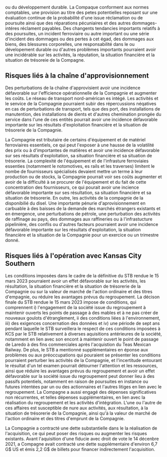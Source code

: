 ou du développement durable. La Compaque conforment aux normes comptables, une provision au titre des petes potentielles reposant sur une évaluation continue de la probabilité d'une issue réclamation ou de poursuite ainsi que des réparations pécuniaires et des autres dommages-intéres réclament payables. Des changents tendancies importants relatifs à des poursuites, un incident ferroviaire ou autre important ou une série d'incident des dommages ou des pertes à cet égad, des dommages aux biens, des blessures corporelles, une responsabilité dans le ou dévelopement durable ou d'autres problèmes importants pourraient avoir une incidérable sur les activités, la réputation, la situation financière et la situation de trésoreie de la Compagne.

## Risques liés à la chaîne d'approvisionnement

Des perturbations de la chaîne d'approvisient avoir une incidence défavorable sur l'efficience opérationnelle de la Compagnie et augmenter les coûts. Le réseau de transport nord-américan es intégé. Les activités et le senvice de la Compagnie pourraient subir des répercussions néqatives en cas de perturbations de transport, tels que des port, des installations de manutention, des installations de dients et d'autres chemination prongée du service dans l'une de ces entités pourrait avoir une incidence défavorable importante sur les résultats d'exploitation financière et la situation de trésorerie de la Compagnie.

La Compagnie est tributaire de certains d'équipement et de matériel ferroviaires essentiels, ce qui peut l'exposer à une hausse de la volatilité des prix ou à d'importantes de matières et avoir une incidence défavorable sur ses résultats d'exploitation, sa situation financière et sa situation de trésorerie. La complexité de l'équipement et de l'infrasture ferroviaies essenties (notamment le notomotives, es rails et les traverses) limitent le nombe de fournisseurs spécialisés devaient mettre un terme à leur production ou de stocks, la Compagnie pourrait voir ses coûts augmenter et avoir de la difficulté à se procurer de l'équipement et du fait de cette concentration des fournisseurs, ce qui pourait avoir une incience défavorable importante sur ses résultation, sa situation financière et sa situation de trésorerie. En outre, les activités de la compagnie de la disponibilié du disel. Une importante pénurie d'aprovisionnement en carbuable à des baisses de la demande des marchés étrangers existants et en émergence, une perturbations de pétrole, une perturbation des activités de raffinage au pays, des dommages aux raffineries ou à l'infrastucture pipelinière, des conflis ou d'autres facteurs pourraient avoir une incidence défavorable importante sur les résultats d'exploitation, la situation financière et la situation de la Compagnie pour un exercice ou un trimestre donné.

## Risques liés à l'opération avec Kansas City Southern

Les conditions imposées dans le cadre de la définitive du STB rendue le 15 mars 2023 pourraient avoir un effet défavorable sur les activités, les résultation, la situation financière et la situation de trésorerie de la Compagnie ou sur la valeur de marché de l'action ordinaire et des titres d'empagnie, ou réduire les avantages prévus du regroupement. La décison finale du STB rendue le 15 mars 2023 impose de conditions, qui comprennent i) l'engagement de la société issue du regroupement à maintenir ouverts les points de passage à des mables et à ne pas créer de nouveaux goulots d'étranglement, ii des conditions liées à l'environnement, iii) des exigences concernation des données et iv) une période de sept ans pendant laquelle le STB surveillera le respect de ces conditions imposées à KCS par le STB relativement à diverses aquisitions antérieures de la société, notamment en lien avec son encont à maintenir ouvert le point de passage de Laredo à des fins commerciales après l'acquistion du Teas Mexican Railway. De plus, le STB a mentionné supplémentaires en éponse aux problèmes ou aux préoccupations qui pouraient se présenter les conditions pourraient perturber les activités de la Compagnie, et l'incertitude entourant le résultat d'un tel examen pourrait détourner l'attention et les ressources, ainsi que réduire les avantages prévus du regroupement et avoir un effet défavorable sur la société issue du regroupement peut donner lieu à des passifs potentiels, notamment en raison de poursuites en instance ou futures intentées par un ou des actionnaires et l'autres litiges en lien avec le regroupement. La Compagne a aussi engagé des dépenses significatives non récurrentes, et telles dépenses supplémentaires, en lien avec la réalisation du regroupement et les activités d'intégration. L'une ou l'autre de ces affaires est susceptible de nure aux activités, aux résultation, à la situation de trésorerie de la Compagnie, ainsi qu'à la valeur de marché de l'action ordinaire et des titres d'emprunt de la Compagnie.

La Compagnie a contracté une dette substantielle dans le la réalisation de l'acquisition, ce qui peut poser des risques ou augmenter les risques existants. Avant l'aquisition d'une fiducie avec droit de vote le 14 décenbre 2021, a Compagne avait contracté une dette supplémentaire d'environ 6,7 G\$ US et émis 2,2 G\$ de billets pour financer indirectement l'acquisition.